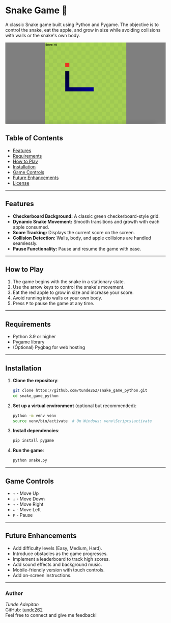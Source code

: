 # Snake Game 🐍

A classic Snake game built using Python and Pygame. The objective is to control the snake, eat the apple, and grow in size while avoiding collisions with walls or the snake's own body.

![thumbnail](https://github.com/tunde262/snake_game_python/blob/main/assets/thumbnail.png?raw=true)

## Table of Contents
- [Features](#features)
- [Requirements](#requirements)
- [How to Play](#how-to-play)
- [Installation](#installation)
- [Game Controls](#game-controls)
- [Future Enhancements](#future-enhancements)
- [License](#license)

---

## Features
- **Checkerboard Background:** A classic green checkerboard-style grid.
- **Dynamic Snake Movement:** Smooth transitions and growth with each apple consumed.
- **Score Tracking:** Displays the current score on the screen.
- **Collision Detection:** Walls, body, and apple collisions are handled seamlessly.
- **Pause Functionality:** Pause and resume the game with ease.

---

## How to Play
1. The game begins with the snake in a stationary state.
2. Use the arrow keys to control the snake's movement.
3. Eat the red apple to grow in size and increase your score.
4. Avoid running into walls or your own body.
5. Press `P` to pause the game at any time.

---

## Requirements
- Python 3.9 or higher
- Pygame library
- (Optional) Pygbag for web hosting

---

## Installation

1. **Clone the repository**:
    ```bash
    git clone https://github.com/tunde262/snake_game_python.git
    cd snake_game_python
    ```

2. **Set up a virtual environment** (optional but recommended):
    ```bash
    python -m venv venv
    source venv/bin/activate  # On Windows: venv\Scripts\activate
    ```

3. **Install dependencies**:
    ```bash
    pip install pygame
    ```

4. **Run the game**:
    ```bash
    python snake.py
    ```

---

## Game Controls
- `↑` - Move Up
- `↓` - Move Down
- `→` - Move Right
- `←` - Move Left
- `P` - Pause

---

## Future Enhancements
- Add difficulty levels (Easy, Medium, Hard).
- Introduce obstacles as the game progresses.
- Implement a leaderboard to track high scores.
- Add sound effects and background music.
- Mobile-friendly version with touch controls.
- Add on-screen instructions.

---

### Author
*Tunde Adepitan*  
GitHub: [tunde262](https://github.com/tunde262)  
Feel free to connect and give me feedback!
